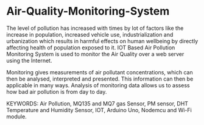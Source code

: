 # Air-Quality-Monitoring-System

The level of pollution has increased with times by lot of factors like the increase in population, increased vehicle use, industrialization and urbanization which results in harmful effects on human wellbeing by directly affecting health of population exposed to it. IOT Based Air Pollution Monitoring System is used to monitor the Air Quality over a web server using the Internet. 


Monitoring gives measurements of air pollutant concentrations, which can then be analysed, interpreted and presented. This information can then be applicable in many ways. Analysis of monitoring data allows us to assess how bad air pollution is from day to day.





KEYWORDS: Air Pollution, MQ135 and MQ7 gas Sensor, PM sensor, DHT Temperature and Humidity Sensor, IOT, Arduino Uno, Nodemcu and Wi-Fi module.
